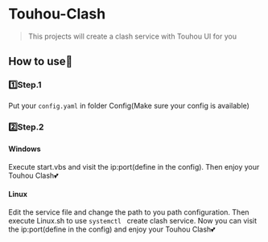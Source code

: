 # Touhou-Clash

> This projects will create a  clash service with Touhou UI for you

## How to use🤔

### 1️⃣Step.1

Put your `config.yaml` in folder Config(Make sure your config is available)

### 2️⃣Step.2

#### Windows

Execute start.vbs and visit the ip:port(define in the config). Then enjoy your Touhou Clash💕

#### Linux

Edit the service file and change the path to you path configuration. Then execute Linux.sh to use `systemctl ` create clash service. Now you can visit the ip:port(define in the config) and enjoy your Touhou Clash💕

